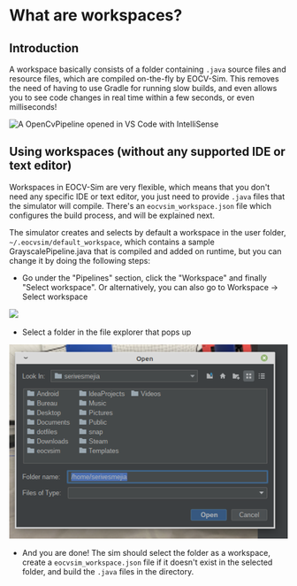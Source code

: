 # What are workspaces?

## Introduction

A workspace basically consists of a folder containing `.java` source files and resource files, which are compiled on-the-fly by EOCV-Sim. This removes the need of having to use Gradle for running slow builds, and even allows you to see code changes in real time within a few seconds, or even milliseconds!

![A OpenCvPipeline opened in VS Code with IntelliSense](../.gitbook/assets/screenshot\_2021-09-08\_13-29-02.png)

## Using workspaces (without any supported IDE or text editor)

Workspaces in EOCV-Sim are very flexible, which means that you don't need any specific IDE or text editor, you just need to provide `.java` files that the simulator will compile. There's an `eocvsim_workspace.json` file which configures the build process, and will be explained next.

The simulator creates and selects by default a workspace in the user folder, `~/.eocvsim/default_workspace`, which contains a sample GrayscalePipeline.java that is compiled and added on runtime, but you can change it by doing the following steps:

* Go under the "Pipelines" section, click the "Workspace" and finally "Select workspace". Or alternatively, you can also go to Workspace -> Select workspace

![](../.gitbook/assets/eocvsim\_usage\_workspace\_select.gif)

* Select a folder in the file explorer that pops up

![](../.gitbook/assets/file-chooser-screenshot.png)

* And you are done! The sim should select the folder as a workspace, create a `eocvsim_workspace.json` file if it doesn't exist in the selected folder, and build the `.java` files in the directory.
